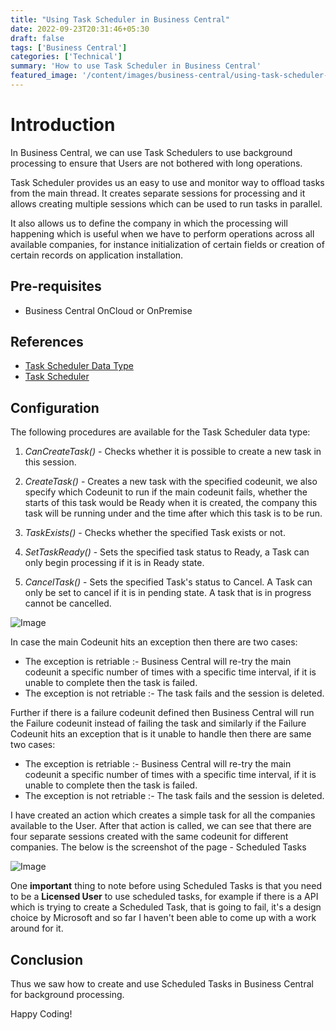 ```yaml
---
title: "Using Task Scheduler in Business Central"
date: 2022-09-23T20:31:46+05:30
draft: false
tags: ['Business Central']
categories: ['Technical']
summary: 'How to use Task Scheduler in Business Central'
featured_image: '/content/images/business-central/using-task-scheduler-in-business-central/Image2.png'
---
```


# Introduction
In Business Central, we can use Task Schedulers to use background processing to ensure that Users are not bothered with long operations. 

Task Scheduler provides us an easy to use and monitor way to offload tasks from the main thread. It creates separate sessions for processing and it allows creating multiple sessions which can be used to run tasks in parallel. 

It also allows us to define the company in which the processing will happening which is useful when we have to perform operations across all available companies, for instance initialization of certain fields or creation of certain records on application installation. 


## Pre-requisites
- Business Central OnCloud or OnPremise

## References
- [Task Scheduler Data Type](https://docs.microsoft.com/en-us/dynamics365/business-central/dev-itpro/developer/methods-auto/taskscheduler/taskscheduler-data-type)
- [Task Scheduler](https://docs.microsoft.com/en-us/dynamics365/business-central/dev-itpro/developer/devenv-task-scheduler)

## Configuration
The following procedures are available for the Task Scheduler data type:
1. *CanCreateTask()* - Checks whether it is possible to create a new task in this session.

2. *CreateTask()* - Creates a new task with the specified codeunit, we also specify which Codeunit to run if the main codeunit fails, whether the starts of this task would be Ready when it is created, the company this task will be running under and the time after which this task is to be run.

3. *TaskExists()* - Checks whether the specified Task exists or not.

4. *SetTaskReady()* - Sets the specified task status to Ready, a Task can only begin processing if it is in Ready state.

5. *CancelTask()* - Sets the specified Task's status to Cancel. A Task can only be set to cancel if it is in pending state. A task that is in progress cannot be cancelled.

<!-- ![alt](https://i.ibb.co/gWCm5hG/image.png) -->
![Image](/content/images/business-central/using-task-scheduler-in-business-central/Image1.png)

In case the main Codeunit hits an exception then there are two cases:
- The exception is retriable :- Business Central will re-try the main codeunit a specific number of times with a specific time interval, if it is unable to complete then the task is failed.
- The exception is not retriable :- The task fails and the session is deleted.

Further if there is a failure codeunit defined then Business Central will run the Failure codeunit instead of failing the task and similarly if the Failure Codeunit hits an exception that is it unable to handle then there are same two cases:
- The exception is retriable :- Business Central will re-try the main codeunit a specific number of times with a specific time interval, if it is unable to complete then the task is failed.
- The exception is not retriable :- The task fails and the session is deleted.

I have created an action which creates a simple task for all the companies available to the User. After that action is called, we can see that there are four separate sessions created with the same codeunit for different companies.
The below is the screenshot of the page - Scheduled Tasks

<!-- ![alt](https://i.ibb.co/8Pb6LFW/image.png) -->
![Image](/content/images/business-central/using-task-scheduler-in-business-central/Image2.png)

One **important** thing to note before using Scheduled Tasks is that you need to be a **Licensed User** to use scheduled tasks, for example if there is a API which is trying to create a Scheduled Task, that is going to fail, it's a design choice by Microsoft and so far I haven't been able to come up with a work around for it.

## Conclusion
Thus we saw how to create and use Scheduled Tasks in Business Central for background processing.

Happy Coding!
